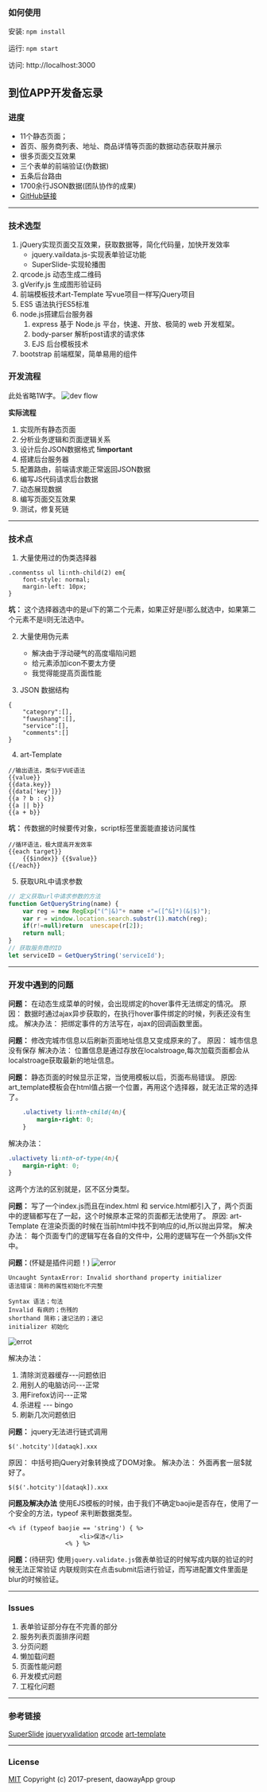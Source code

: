 ### 如何使用

安装:
```npm install```

运行:
```npm start```

访问:
http://localhost:3000

## 到位APP开发备忘录

### 进度 
	
- 11个静态页面；
- 首页、服务商列表、地址、商品详情等页面的数据动态获取并展示
- 很多页面交互效果
- 三个表单的前端验证(伪数据)
- 五条后台路由
- 1700余行JSON数据(团队协作的成果)
- [GitHub链接](https://github.com/wuyax/daowayWithServer)

---

### 技术选型
1. jQuery实现页面交互效果，获取数据等，简化代码量，加快开发效率
	- jquery.vaildata.js-实现表单验证功能
	- SuperSlide-实现轮播图
2. qrcode.js 动态生成二维码
3. gVerify.js 生成图形验证码
4. 前端模板技术art-Template 写vue项目一样写jQuery项目
5. ES5 语法执行ES5标准
6. node.js搭建后台服务器
	1. express 基于 Node.js 平台，快速、开放、极简的 web 开发框架。
	2. body-parser 解析post请求的请求体
	3. EJS 后台模板技术
6. bootstrap 前端框架，简单易用的组件


### 开发流程

此处省略1W字。
![dev flow](20170813_devflow.png)

**实际流程**
1. 实现所有静态页面
2. 分析业务逻辑和页面逻辑关系
3. 设计后台JSON数据格式 **!important**
4. 搭建后台服务器
5. 配置路由，前端请求能正常返回JSON数据
6. 编写JS代码请求后台数据
7. 动态展现数据
8. 编写页面交互效果
9. 测试，修复死链

---
### 技术点
1. 大量使用过的伪类选择器
```
.conmentss ul li:nth-child(2) em{
    font-style: normal;
    margin-left: 10px;
}
```
**坑：** 这个选择器选中的是ul下的第二个元素，如果正好是li那么就选中，如果第二个元素不是li则无法选中。

2. 大量使用伪元素
	- 解决由于浮动硬气的高度塌陷问题
	- 给元素添加icon不要太方便
	- 我觉得能提高页面性能

3. JSON 数据结构
```
{
	"category":[],
	"fuwushang":[],
	"service":[],
	"comments":[]
}
```
4. art-Template
```
//输出语法，类似于VUE语法
{{value}}
{{data.key}}
{{data['key']}}
{{a ? b : c}}
{{a || b}}
{{a + b}}
```
**坑：** 传数据的时候要传对象，script标签里面能直接访问属性
```
//循环语法，极大提高开发效率
{{each target}}
    {{$index}} {{$value}}
{{/each}}
```
5. 获取URL中请求参数
```javascript
// 定义获取url中请求参数的方法
function GetQueryString(name) {
	var reg = new RegExp("(^|&)"+ name +"=([^&]*)(&|$)");
	var r = window.location.search.substr(1).match(reg);
	if(r!=null)return  unescape(r[2]);
	return null;
}
// 获取服务商的ID
let serviceID = GetQueryString('serviceId');
```

---
### 开发中遇到的问题


**问题：**
在动态生成菜单的时候，会出现绑定的hover事件无法绑定的情况。
原因：
数据时通过ajax异步获取的，在执行hover事件绑定的时候，列表还没有生成。
解决办法：
把绑定事件的方法写在，ajax的回调函数里面。

**问题：**
修改完城市信息以后刷新页面地址信息又变成原来的了。
原因：
城市信息没有保存
解决办法：
位置信息是通过存放在localstroage,每次加载页面都会从localstroage获取最新的地址信息。


**问题：**
静态页面的时候显示正常，当使用模板以后，页面布局错误。
原因:
art_template模板会在html值占据一个位置，再用这个选择器，就无法正常的选择了。
```css
	.ulactivety li:nth-child(4n){
	    margin-right: 0;
	}
```
解决办法：
```css
.ulactivety li:nth-of-type(4n){
    margin-right: 0;
}
```
这两个方法的区别就是，区不区分类型。

**问题：**
写了一个index.js而且在index.html 和 service.html都引入了，两个页面中的逻辑都写在了一起，这个时候原本正常的页面都无法使用了。
原因:
art-Template 在渲染页面的时候在当前html中找不到响应的id,所以抛出异常。
解决办法：
每个页面专门的逻辑写在各自的文件中，公用的逻辑写在一个外部js文件中。


**问题：**(怀疑是插件问题！)
![error](20170812_error.png)
```
Uncaught SyntaxError: Invalid shorthand property initializer 
语法错误：简称的属性初始化不完整

Syntax 语法；句法
Invalid 有病的；伤残的
shorthand 简称；速记法的；速记
initializer 初始化
```


![errot](20170812_error1.png)

解决办法：
1. 清除浏览器缓存---问题依旧
1. 用别人的电脑访问---正常
2. 用Firefox访问---正常
3. 杀进程 --- bingo
4. 刷新几次问题依旧

**问题：**
jquery无法进行链式调用
```
$('.hotcity')[dataqk].xxx
```
原因：
中括号把jQuery对象转换成了DOM对象。
解决办法：
外面再套一层$就好了。
```
$($('.hotcity')[dataqk]).xxx
```

**问题及解决办法**
使用EJS模板的时候，由于我们不确定baojie是否存在，使用了一个安全的方法，typeof 来判断数据类型。
```
<% if (typeof baojie == 'string') { %>
                    <li>保洁</li>
                <% } %>
```


**问题：**(待研究)
使用```jquery.validate.js```做表单验证的时候写成内联的验证的时候无法正常验证
内联规则实在点击submit后进行验证，而写进配置文件里面是blur的时候验证。

---
### Issues
1. 表单验证部分存在不完善的部分
2. 服务列表页面排序问题
3. 分页问题
4. 懒加载问题
2. 页面性能问题
3. 开发模式问题
4. 工程化问题

---
### 参考链接
[SuperSlide](http://www.superslide2.com/index.html)
[jqueryvalidation](https://jqueryvalidation.org/)
[qrcode](http://code.ciaoca.com/javascript/qrcode/)
[art-template](http://aui.github.io/art-template/docs/syntax.html)

---
### License

[MIT](https://opensource.org/licenses/MIT)
Copyright (c) 2017-present, daowayApp group